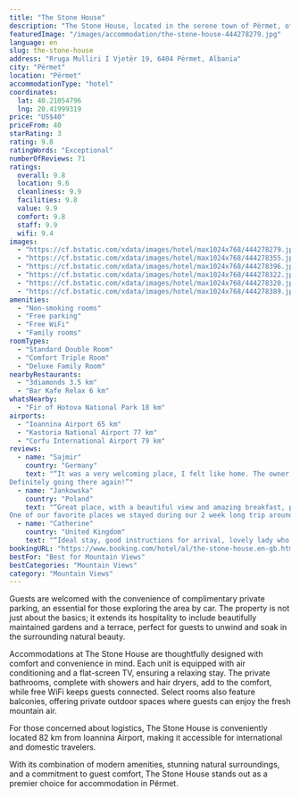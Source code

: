 ```yaml
---
title: "The Stone House"
description: "The Stone House, located in the serene town of Përmet, offers a tranquil retreat for travelers seeking both adventure and relaxation."
featuredImage: "/images/accommodation/the-stone-house-444278279.jpg"
language: en
slug: the-stone-house
address: "Rruga Mulliri I Vjetër 19, 6404 Përmet, Albania"
city: "Përmet"
location: "Përmet"
accommodationType: "hotel"
coordinates:
  lat: 40.21054796
  lng: 20.41999319
price: "US$40"
priceFrom: 40
starRating: 3
rating: 9.8
ratingWords: "Exceptional"
numberOfReviews: 71
ratings:
  overall: 9.8
  location: 9.6
  cleanliness: 9.9
  facilities: 9.8
  value: 9.9
  comfort: 9.8
  staff: 9.9
  wifi: 9.4
images:
  - "https://cf.bstatic.com/xdata/images/hotel/max1024x768/444278279.jpg?k=cdcfa43673f3ec1e79c8a3ec3564a8891f73d53ccc19b41e2a00ce6d42cb05f5&o=&hp=1"
  - "https://cf.bstatic.com/xdata/images/hotel/max1024x768/444278355.jpg?k=ca624b5a6f721de28174e7c1a850ac2d19963d842a87c22677460ceb6e54efee&o=&hp=1"
  - "https://cf.bstatic.com/xdata/images/hotel/max1024x768/444278396.jpg?k=85e48aac3133a21b87579e745dcb93e5d42fdcb0e7b988f09ea4f9eade4ca90d&o=&hp=1"
  - "https://cf.bstatic.com/xdata/images/hotel/max1024x768/444278322.jpg?k=c55cc0352057630f1b3ab5b0b8a858afe3d44cadf9f79054808b73e2e57ea523&o=&hp=1"
  - "https://cf.bstatic.com/xdata/images/hotel/max1024x768/444278320.jpg?k=a38d306897501ea6523dab1c35cb069154a7af1f5eace6a717f923269b41536a&o=&hp=1"
  - "https://cf.bstatic.com/xdata/images/hotel/max1024x768/444278389.jpg?k=57ee07b011c61c8950932ff7f94d26ca75bae74aec9c5bb405a490ca4b064f56&o=&hp=1"
amenities:
  - "Non-smoking rooms"
  - "Free parking"
  - "Free WiFi"
  - "Family rooms"
roomTypes:
  - "Standard Double Room"
  - "Comfort Triple Room"
  - "Deluxe Family Room"
nearbyRestaurants:
  - "3diamonds 3.5 km"
  - "Bar Kafe Relax 6 km"
whatsNearby:
  - "Fir of Hotova National Park 18 km"
airports:
  - "Ioannina Airport 65 km"
  - "Kastoria National Airport 77 km"
  - "Corfu International Airport 79 km"
reviews:
  - name: "Sajmir"
    country: "Germany"
    text: "“It was a very welcoming place, I felt like home. The owner served us self made alcohol and food at his own cost and the day after breakfast was delicious (price included).
Definitely going there again!”"
  - name: "Jankowska"
    country: "Poland"
    text: "“Great place, with a beautiful view and amazing breakfast, prepared by the lovely lady :) The bathroom also had one wall made out of stone which was pretty cool.
One of our favorite places we stayed during our 2 week long trip around Albania.”"
  - name: "Catherine"
    country: "United Kingdom"
    text: "“Ideal stay, good instructions for arrival, lovely lady who was very helpful even tho she didn’t speak good English, not a complaint as I don’t speak Albanian! Fabulous views, very peaceful location, plenty of space, great breakfast, 2 good...”"
bookingURL: "https://www.booking.com/hotel/al/the-stone-house.en-gb.html?aid=8035640"
bestFor: "Best for Mountain Views"
bestCategories: "Mountain Views"
category: "Mountain Views"
---
```


Guests are welcomed with the convenience of complimentary private parking, an essential for those exploring the area by car. The property is not just about the basics; it extends its hospitality to include beautifully maintained gardens and a terrace, perfect for guests to unwind and soak in the surrounding natural beauty.

Accommodations at The Stone House are thoughtfully designed with comfort and convenience in mind. Each unit is equipped with air conditioning and a flat-screen TV, ensuring a relaxing stay. The private bathrooms, complete with showers and hair dryers, add to the comfort, while free WiFi keeps guests connected. Select rooms also feature balconies, offering private outdoor spaces where guests can enjoy the fresh mountain air.

For those concerned about logistics, The Stone House is conveniently located 82 km from Ioannina Airport, making it accessible for international and domestic travelers.

With its combination of modern amenities, stunning natural surroundings, and a commitment to guest comfort, The Stone House stands out as a premier choice for accommodation in Përmet.
